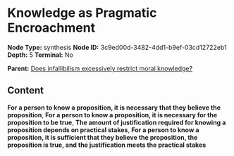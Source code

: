 # Knowledge as Pragmatic Encroachment

**Node Type:** synthesis
**Node ID:** 3c9ed00d-3482-4dd1-b9ef-03cd12722eb1
**Depth:** 5
**Terminal:** No

**Parent:** [Does infallibilism excessively restrict moral knowledge?](does-infallibilism-excessively-restrict-moral-knowledge-antithesis-6d663277-452e-470c-81d2-2e407bd4f1b6.md)

## Content

**For a person to know a proposition, it is necessary that they believe the proposition**, **For a person to know a proposition, it is necessary for the proposition to be true**, **The amount of justification required for knowing a proposition depends on practical stakes**, **For a person to know a proposition, it is sufficient that they believe the proposition, the proposition is true, and the justification meets the practical stakes**
